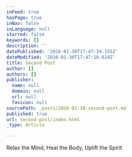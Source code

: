 ```yaml
---
inFeed: true
hasPage: true
inNav: false
inLanguage: null
starred: false
keywords: []
description: ''
datePublished: '2016-01-30T17:47:34.155Z'
dateModified: '2016-01-30T17:47:16.624Z'
title: Second Post
author: []
authors: []
publisher:
  name: null
  domain: null
  url: null
  favicon: null
sourcePath: _posts/2016-01-30-second-post.md
published: true
url: second-post/index.html
_type: Article

---
```

Relax the Mind, Heal the Body, Uplift the Spirit